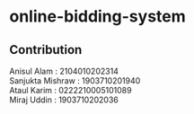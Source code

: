 # online-bidding-system
## Contribution
Anisul Alam : 2104010202314<br>
Sanjukta Mishraw : 1903710201940<br>
Ataul Karim : 0222210005101089<br>
Miraj Uddin : 1903710202036<br>
